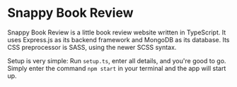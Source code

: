 # Snappy Book Review

Snappy Book Review is a little book review website written in TypeScript. It
uses Express.js as its backend framework and MongoDB as its database. Its
CSS preprocessor is SASS, using the newer SCSS syntax.

Setup is very simple: Run `setup.ts`, enter all details, and you're good to go.
Simply enter the command `npm start` in your terminal and the app will start
up.